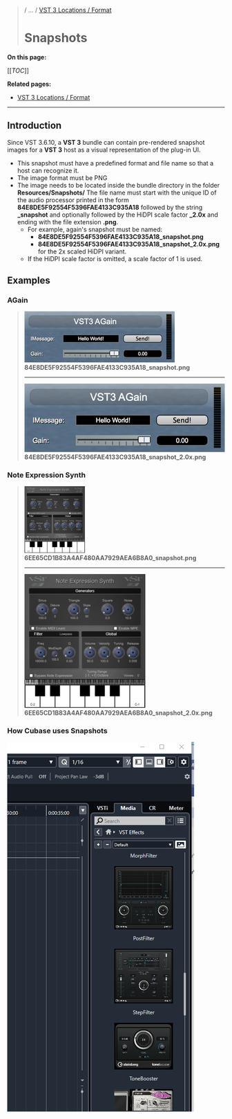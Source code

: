 > / ... / [VST 3 Locations / Format](../Locations+Format/Index.md)
> 
> # Snapshots

**On this page:**

[[_TOC_]]

**Related pages:**

- [VST 3 Locations / Format](../Locations+Format/Index.md)

---

## Introduction

Since VST 3.6.10, a **VST 3** bundle can contain pre-rendered snapshot images for a **VST 3** host as a visual representation of the plug-in UI.<br>
- This snapshot must have a predefined format and file name so that a host can recognize it.
- The image format must be PNG
- The image needs to be located inside the bundle directory in the folder **Resources/Snapshots/**
The file name must start with the unique ID of the audio processor printed in the form **84E8DE5F92554F5396FAE4133C935A18** followed by the string **_snapshot** and optionally followed by the HiDPI scale factor **_2.0x** and ending with the file extension **.png**.
  - For example, again's snapshot must be named:
    - **84E8DE5F92554F5396FAE4133C935A18_snapshot.png**
    - **84E8DE5F92554F5396FAE4133C935A18_snapshot_2.0x.png** for the 2x scaled HiDPI variant.
  - If the HiDPI scale factor is omitted, a scale factor of 1 is used.

## Examples

### AGain

> ![tech_doc_22](../../../resources/tech_doc_22.png)<br>
> **84E8DE5F92554F5396FAE4133C935A18_snapshot.png**
>
> ---
>
> ![tech_doc_23](../../../resources/tech_doc_23.png)<br>
> **84E8DE5F92554F5396FAE4133C935A18_snapshot_2.0x.png**

### Note Expression Synth

> ![tech_doc_24](../../../resources/tech_doc_24.png)<br>
> **6EE65CD1B83A4AF480AA7929AEA6B8A0_snapshot.png**
>
> ---
>
> ![tech_doc_25](../../../resources/tech_doc_25.png)<br>
> **6EE65CD1B83A4AF480AA7929AEA6B8A0_snapshot_2.0x.png**

### How Cubase uses Snapshots

![tech_doc_26](../../../resources/tech_doc_26.png)

